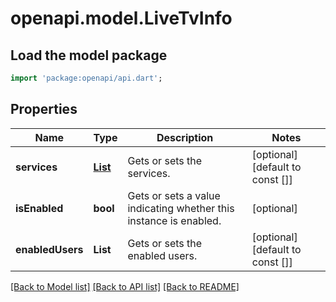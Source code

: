 # openapi.model.LiveTvInfo

## Load the model package
```dart
import 'package:openapi/api.dart';
```

## Properties
Name | Type | Description | Notes
------------ | ------------- | ------------- | -------------
**services** | [**List<LiveTvServiceInfo>**](LiveTvServiceInfo.md) | Gets or sets the services. | [optional] [default to const []]
**isEnabled** | **bool** | Gets or sets a value indicating whether this instance is enabled. | [optional] 
**enabledUsers** | **List<String>** | Gets or sets the enabled users. | [optional] [default to const []]

[[Back to Model list]](../README.md#documentation-for-models) [[Back to API list]](../README.md#documentation-for-api-endpoints) [[Back to README]](../README.md)


